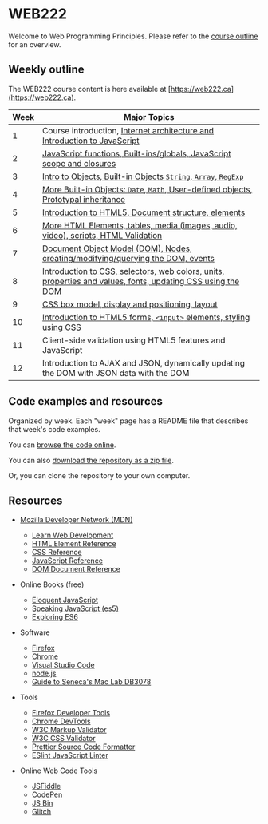 # WEB222

Welcome to Web Programming Principles. Please refer
to the [course outline](https://ict.senecacollege.ca/course/web222?q=course/web222) for an overview.

## Weekly outline

The WEB222 course content is here available at [https://web222.ca](https://web222.ca).

| Week | Major Topics |
|------|--------------|
|1     | Course introduction, [Internet architecture and Introduction to JavaScript](weeks/week01/README.md) |
|2     | [JavaScript functions, Built-ins/globals, JavaScript scope and closures](weeks/week02/README.md) |
|3     | [Intro to Objects, Built-in Objects `String`, `Array`, `RegExp`](weeks/week03/README.md) |
|4     | [More Built-in Objects: `Date`, `Math`, User-defined objects, Prototypal inheritance](weeks/week04/README.md) |
|5     | [Introduction to HTML5, Document structure, elements](weeks/week05/README.md) |
|6     | [More HTML Elements, tables, media (images, audio, video), scripts, HTML Validation](weeks/week06/README.md) |
|7     | [Document Object Model (DOM), Nodes, creating/modifying/querying the DOM, events](weeks/week07/README.md) |
|8     | [Introduction to CSS, selectors, web colors, units, properties and values, fonts, updating CSS using the DOM](weeks/week08/README.md) |
|9     | [CSS box model, display and positioning, layout](weeks/week09/README.md) |
|10    | [Introduction to HTML5 forms, `<input>` elements, styling using CSS](weeks/week10/README.md) |
|11    | Client-side validation using HTML5 features and JavaScript |
|12    | Introduction to AJAX and JSON, dynamically updating the DOM with JSON data with the DOM |

## Code examples and resources

Organized by week. Each "week" page has a README file that describes that week's code examples.

You can [browse the code online](https://github.com/sictweb/web222).

You can also [download the repository as a zip file](https://github.com/sictweb/web222/archive/master.zip).

Or, you can clone the repository to your own computer.

## Resources

* [Mozilla Developer Network (MDN)](https://developer.mozilla.org/en-US/)
    * [Learn Web Development](https://developer.mozilla.org/en-US/docs/Learn)
    * [HTML Element Reference](https://developer.mozilla.org/en-US/docs/Web/HTML/Element)
    * [CSS Reference](https://developer.mozilla.org/en-US/docs/Web/CSS/Reference)
    * [JavaScript Reference](https://developer.mozilla.org/en-US/docs/Web/JavaScript/Reference)
    * [DOM Document Reference](https://developer.mozilla.org/en-US/docs/Web/API/document)

* Online Books (free)
    * [Eloquent JavaScript](https://eloquentjavascript.net/)
    * [Speaking JavaScript (es5)](http://speakingjs.com/es5/index.html)
    * [Exploring ES6](http://exploringjs.com/es6/index.html)

* Software
    * [Firefox](https://www.mozilla.org/en-US/firefox/new/)
    * [Chrome](https://www.google.com/chrome/)
    * [Visual Studio Code](https://code.visualstudio.com/)
    * [node.js](https://nodejs.org/en/)
    * [Guide to Seneca's Mac Lab DB3078](https://petermcintyre.com/topics/computer-lab-t3078-web-client/)

* Tools
    * [Firefox Developer Tools](https://developer.mozilla.org/en-US/docs/Tools)
    * [Chrome DevTools](https://developers.google.com/web/tools/chrome-devtools/)
    * [W3C Markup Validator](http://validator.w3.org/)
    * [W3C CSS Validator](https://jigsaw.w3.org/css-validator/)
    * [Prettier Source Code Formatter](https://prettier.io/)
    * [ESlint JavaScript Linter](https://eslint.org/)

* Online Web Code Tools
    * [JSFiddle](https://jsfiddle.net/)
    * [CodePen](https://codepen.io/)
    * [JS Bin](http://jsbin.com/?html,js,output)
    * [Glitch](https://glitch.com)
